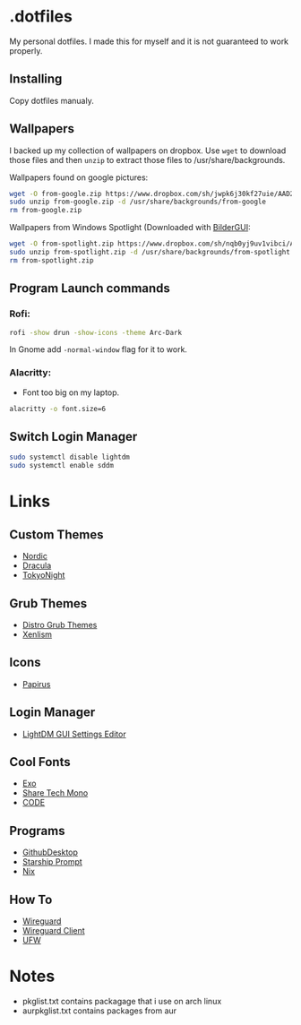 # .dotfiles
My personal dotfiles. I made this for myself and it is not guaranteed to work properly.

## Installing
Copy dotfiles manualy.

## Wallpapers
I backed up my collection of wallpapers on dropbox. Use `wget` to download those files and then `unzip` to extract those files to /usr/share/backgrounds.

Wallpapers found on google pictures:
```sh
wget -O from-google.zip https://www.dropbox.com/sh/jwpk6j30kf27uie/AAD2ql1Lt_4vTmNc93nnOOxoa?dl=1
sudo unzip from-google.zip -d /usr/share/backgrounds/from-google
rm from-google.zip
```

Wallpapers from Windows Spotlight (Downloaded with [BilderGUI](https://github.com/NietroMiner00/BilderGui):
```sh
wget -O from-spotlight.zip https://www.dropbox.com/sh/nqb0yj9uv1vibci/AAAAgY7YDVB0RgqSfkMaDqICa?dl=1
sudo unzip from-spotlight.zip -d /usr/share/backgrounds/from-spotlight
rm from-spotlight.zip
```

## Program Launch commands
### Rofi: 
```sh 
rofi -show drun -show-icons -theme Arc-Dark 
```
In Gnome add ` -normal-window ` flag for it to work.

### Alacritty:
- Font too big on my laptop.
```sh
alacritty -o font.size=6
```

## Switch Login Manager
```sh
sudo systemctl disable lightdm
sudo systemctl enable sddm
```
# Links
## Custom Themes 
- [Nordic](https://github.com/EliverLara/Nordic)
- [Dracula](https://github.com/dracula/gtk)
- [TokyoNight](https://github.com/Fausto-Korpsvart/Tokyo-Night-GTK-Theme)

## Grub Themes
- [Distro Grub Themes](https://www.gnome-look.org/p/1482847)
- [Xenlism](https://www.gnome-look.org/p/1440862)

## Icons
- [Papirus](https://github.com/PapirusDevelopmentTeam/papirus-icon-theme)

## Login Manager
- [LightDM GUI Settings Editor](https://github.com/mjun/lightdm-gtk-greeter-settings)

## Cool Fonts
- [Exo](https://www.fontsquirrel.com/fonts/exo)
- [Share Tech Mono](https://fonts.google.com/specimen/Share+Tech+Mono)
- [CODE](https://www.dafont.com/code.font)

## Programs
- [GithubDesktop](https://github.com/shiftkey/desktop/releases)
- [Starship Prompt](https://starship.rs/)
- [Nix](https://nixos.org/download.html#nix-install-linux)

## How To
- [Wireguard](https://www.cyberciti.biz/faq/debian-10-set-up-wireguard-vpn-server/)
- [Wireguard Client](https://wireguard.how/client/ios/)
- [UFW](https://www.cyberciti.biz/faq/ubuntu-22-04-lts-set-up-ufw-firewall-in-5-minutes/?utm_source=Linux_Unix_Command&utm_medium=faq&utm_campaign=nixcmd)

# Notes

* pkglist.txt contains packagage that i use on arch linux
* aurpkglist.txt contains packages from aur
